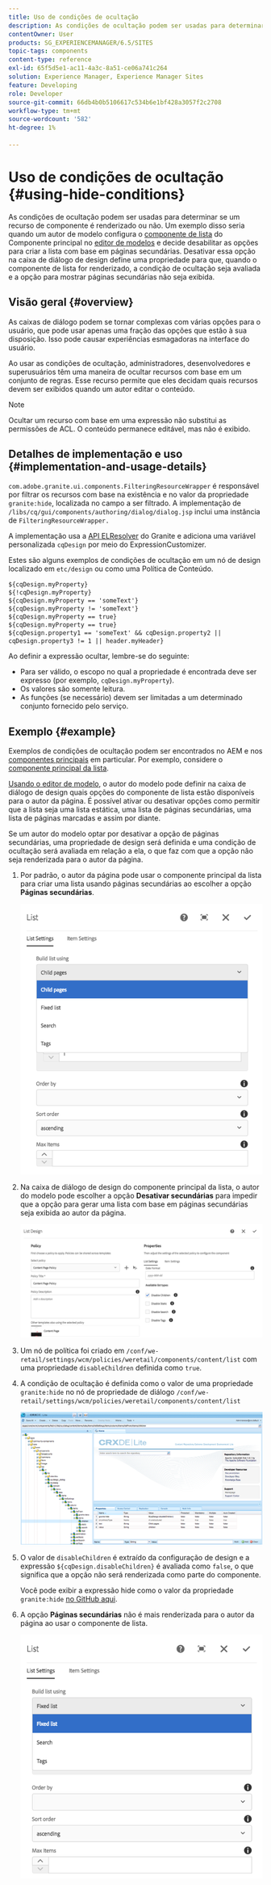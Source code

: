 ```yaml
---
title: Uso de condições de ocultação
description: As condições de ocultação podem ser usadas para determinar se um recurso de componente é renderizado ou não.
contentOwner: User
products: SG_EXPERIENCEMANAGER/6.5/SITES
topic-tags: components
content-type: reference
exl-id: 65f5d5e1-ac11-4a3c-8a51-ce06a741c264
solution: Experience Manager, Experience Manager Sites
feature: Developing
role: Developer
source-git-commit: 66db4b0b5106617c534b6e1bf428a3057f2c2708
workflow-type: tm+mt
source-wordcount: '582'
ht-degree: 1%

---
```


# Uso de condições de ocultação {#using-hide-conditions}

As condições de ocultação podem ser usadas para determinar se um recurso de componente é renderizado ou não. Um exemplo disso seria quando um autor de modelo configura o [componente de lista](https://experienceleague.adobe.com/docs/experience-manager-core-components/using/wcm-components/list.html) do Componente principal no [editor de modelos](/help/sites-authoring/templates.md) e decide desabilitar as opções para criar a lista com base em páginas secundárias. Desativar essa opção na caixa de diálogo de design define uma propriedade para que, quando o componente de lista for renderizado, a condição de ocultação seja avaliada e a opção para mostrar páginas secundárias não seja exibida.

## Visão geral {#overview}

As caixas de diálogo podem se tornar complexas com várias opções para o usuário, que pode usar apenas uma fração das opções que estão à sua disposição. Isso pode causar experiências esmagadoras na interface do usuário.

Ao usar as condições de ocultação, administradores, desenvolvedores e superusuários têm uma maneira de ocultar recursos com base em um conjunto de regras. Esse recurso permite que eles decidam quais recursos devem ser exibidos quando um autor editar o conteúdo.

>[!NOTE]
>
>Ocultar um recurso com base em uma expressão não substitui as permissões de ACL. O conteúdo permanece editável, mas não é exibido.

## Detalhes de implementação e uso {#implementation-and-usage-details}

`com.adobe.granite.ui.components.FilteringResourceWrapper` é responsável por filtrar os recursos com base na existência e no valor da propriedade `granite:hide`, localizada no campo a ser filtrado. A implementação de `/libs/cq/gui/components/authoring/dialog/dialog.jsp` inclui uma instância de `FilteringResourceWrapper.`

A implementação usa a [API ELResolver](https://developer.adobe.com/experience-manager/reference-materials/6-5/granite-ui/api/jcr_root/libs/granite/ui/docs/server/el.html) do Granite e adiciona uma variável personalizada `cqDesign` por meio do ExpressionCustomizer.

Estes são alguns exemplos de condições de ocultação em um nó de design localizado em `etc/design` ou como uma Política de Conteúdo.

```
${cqDesign.myProperty}
${!cqDesign.myProperty}
${cqDesign.myProperty == 'someText'}
${cqDesign.myProperty != 'someText'}
${cqDesign.myProperty == true}
${cqDesign.myProperty == true}
${cqDesign.property1 == 'someText' && cqDesign.property2 || cqDesign.property3 != 1 || header.myHeader}
```

Ao definir a expressão ocultar, lembre-se do seguinte:

* Para ser válido, o escopo no qual a propriedade é encontrada deve ser expresso (por exemplo, `cqDesign.myProperty`).
* Os valores são somente leitura.
* As funções (se necessário) devem ser limitadas a um determinado conjunto fornecido pelo serviço.

## Exemplo {#example}

Exemplos de condições de ocultação podem ser encontrados no AEM e nos [componentes principais](https://experienceleague.adobe.com/docs/experience-manager-core-components/using/introduction.html?lang=pt-BR) em particular. Por exemplo, considere o [componente principal da lista](https://experienceleague.adobe.com/docs/experience-manager-core-components/using/wcm-components/list.html).

[Usando o editor de modelo](/help/sites-authoring/templates.md), o autor do modelo pode definir na caixa de diálogo de design quais opções do componente de lista estão disponíveis para o autor da página. É possível ativar ou desativar opções como permitir que a lista seja uma lista estática, uma lista de páginas secundárias, uma lista de páginas marcadas e assim por diante.

Se um autor do modelo optar por desativar a opção de páginas secundárias, uma propriedade de design será definida e uma condição de ocultação será avaliada em relação a ela, o que faz com que a opção não seja renderizada para o autor da página.

1. Por padrão, o autor da página pode usar o componente principal da lista para criar uma lista usando páginas secundárias ao escolher a opção **Páginas secundárias**.

   ![chlimage_1-218](assets/chlimage_1-218.png)

1. Na caixa de diálogo de design do componente principal da lista, o autor do modelo pode escolher a opção **Desativar secundárias** para impedir que a opção para gerar uma lista com base em páginas secundárias seja exibida ao autor da página.

   ![chlimage_1-219](assets/chlimage_1-219.png)

1. Um nó de política foi criado em `/conf/we-retail/settings/wcm/policies/weretail/components/content/list` com uma propriedade `disableChildren` definida como `true`.
1. A condição de ocultação é definida como o valor de uma propriedade `granite:hide` no nó de propriedade de diálogo `/conf/we-retail/settings/wcm/policies/weretail/components/content/list`

   ![chlimage_1-220](assets/chlimage_1-220.png)

1. O valor de `disableChildren` é extraído da configuração de design e a expressão `${cqDesign.disableChildren}` é avaliada como `false`, o que significa que a opção não será renderizada como parte do componente.

   Você pode exibir a expressão hide como o valor da propriedade `granite:hide` [no GitHub aqui](https://github.com/adobe/aem-core-wcm-components/blob/main/content/src/content/jcr_root/apps/core/wcm/components/list/v1/list/_cq_dialog/.content.xml#L40).

1. A opção **Páginas secundárias** não é mais renderizada para o autor da página ao usar o componente de lista.

   ![chlimage_1-221](assets/chlimage_1-221.png)
